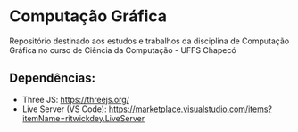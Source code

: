 # Computação Gráfica
Repositório destinado aos estudos e trabalhos da disciplina de Computação Gráfica no curso de Ciência da Computação - UFFS Chapecó

## Dependências:
- Three JS: https://threejs.org/
- Live Server (VS Code): https://marketplace.visualstudio.com/items?itemName=ritwickdey.LiveServer
